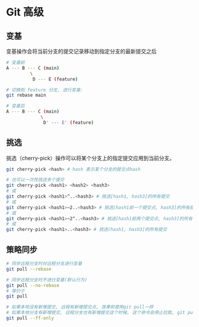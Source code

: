 # Git 高级

## 变基

变基操作会将当前分支的提交记录移动到指定分支的最新提交之后

```bash
# 变基前
A --- B --- C (main)
         \
          D --- E (feature)

# 切换到 feature 分支, 进行变基:
git rebase main

# 变基后
A --- B --- C (main)
             \
              D' --- E' (feature)

```

## 挑选

挑选（cherry-pick）操作可以将某个分支上的指定提交应用到当前分支。

```bash
git cherry-pick <hash> # hash 表示某个分支的提交点hash

# 也可以一次性挑选多个提交
git cherry-pick <hash1> <hash2> <hash3>
# 或
git cherry-pick <hash1>^..<hash3> # 挑选[hash1, hash3]的所有提交
# 或
git cherry-pick <hash1>~2..<hash3> # 挑选[hash1前一个提交点, hash3]的所有提交
# 或
git cherry-pick <hash1>~2^..<hash3> # 挑选[hash1前两个提交点, hash3]的所有提交
# 或
git cherry-pick <hash1>..<hash3> # 挑选(hash1, hash3]的所有提交
```
## 策略同步

```bash
# 同步远程分支时对远程分支进行变基
git pull --rebase

# 同步远程分支时不进行变基(默认行为)
git pull --no-rebase
# 等价于
git pull

# 如果本地没有新增提交, 远程有新增提交点, 效果和使用git pull一样
# 如果本地分支有新增提交, 远程分支也有新增提交这个时候, 这个命令会停止拉取, git pull 仍然拉取(拉取后发生冲突)
git pull --ff-only
```